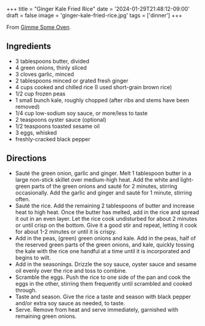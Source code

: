 +++
title = "Ginger Kale Fried Rice"
date = '2024-01-29T21:48:12-09:00'
draft = false
image = 'ginger-kale-fried-rice.jpg'
tags = ['dinner']
+++

From [Gimme Some Oven](https://www.gimmesomeoven.com/ginger-kale-fried-rice/).

## Ingredients
* 3 tablespoons butter, divided
* 4 green onions, thinly sliced
* 3 cloves garlic, minced
* 2 tablespoons minced or grated fresh ginger
* 4 cups cooked and chilled rice (I used short-grain brown rice)
* 1/2 cup frozen peas
* 1 small bunch kale, roughly chopped (after ribs and stems have been removed)
* 1/4 cup low-sodium soy sauce, or more/less to taste
* 2 teaspoons oyster sauce (optional)
* 1/2 teaspoons toasted sesame oil
* 3 eggs, whisked
* freshly-cracked black pepper

## Directions
* Sauté the green onion, garlic and ginger. Melt 1 tablespoon butter in a large non-stick skillet over medium-high heat.  Add the white and light-green parts of the green onions and sauté for 2 minutes, stirring occasionally.  Add the garlic and ginger and sauté for 1 minute, stirring often.
* Sauté the rice. Add the remaining 2 tablespoons of butter and increase heat to high heat.  Once the butter has melted, add in the rice and spread it out in an even layer.  Let the rice cook undisturbed for about 2 minutes or until crisp on the bottom.  Give it a good stir and repeat, letting it cook for about 1-2 minutes or until it is crispy.
* Add in the peas, (green) green onions and kale. Add in the peas, half of the reserved green parts of the green onions, and kale, quickly tossing the kale with the rice one handful at a time until it is incorporated and begins to wilt.
* Add in the seasonings. Drizzle the soy sauce, oyster sauce and sesame oil evenly over the rice and toss to combine.
* Scramble the eggs. Push the rice to one side of the pan and cook the eggs in the other, stirring them frequently until scrambled and cooked through.
* Taste and season. Give the rice a taste and season with black pepper and/or extra soy sauce as needed, to taste.
* Serve. Remove from heat and serve immediately, garnished with remaining green onions.
